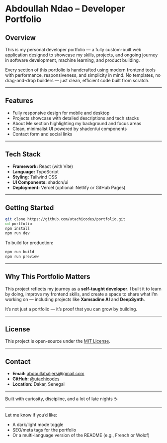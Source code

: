 # Abdoullah Ndao – Developer Portfolio

## Overview

This is my personal developer portfolio — a fully custom-built web application designed to showcase my skills, projects, and ongoing journey in software development, machine learning, and product building.

Every section of this portfolio is handcrafted using modern frontend tools with performance, responsiveness, and simplicity in mind. No templates, no drag-and-drop builders — just clean, efficient code built from scratch.

---

## Features

- Fully responsive design for mobile and desktop
- Projects showcase with detailed descriptions and tech stacks
- About Me section highlighting my background and focus areas
- Clean, minimalist UI powered by shadcn/ui components
- Contact form and social links

---

## Tech Stack

- **Framework:** React (with Vite)
- **Language:** TypeScript
- **Styling:** Tailwind CSS
- **UI Components:** shadcn/ui
- **Deployment:** Vercel (optional: Netlify or GitHub Pages)

---

## Getting Started

```bash
git clone https://github.com/utachicodes/portfolio.git
cd portfolio
npm install
npm run dev
````

To build for production:

```bash
npm run build
npm run preview
```

---

## Why This Portfolio Matters

This project reflects my journey as a **self-taught developer**. I built it to learn by doing, improve my frontend skills, and create a space to share what I’m working on — including projects like **Xamsadine AI** and **DeepSynth**.

It’s not just a portfolio — it’s proof that you can grow by building.

---

## License

This project is open-source under the [MIT License](LICENSE).

---

## Contact

* **Email:** [abdoullahaljersi@gmail.com](mailto:abdoullahaljersi@gmail.com)
* **GitHub:** [@utachicodes](https://github.com/utachicodes)
* **Location:** Dakar, Senegal

---

 Built with curiosity, discipline, and a lot of late nights ☕


---

Let me know if you’d like:
- A dark/light mode toggle
- SEO/meta tags for the portfolio
- Or a multi-language version of the README (e.g., French or Wolof)

